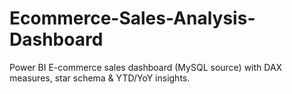 # Ecommerce-Sales-Analysis-Dashboard
Power BI E-commerce sales dashboard (MySQL source) with DAX measures, star schema &amp; YTD/YoY insights.
